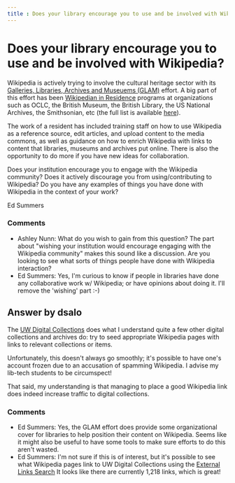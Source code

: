 ```yaml
---
title : Does your library encourage you to use and be involved with Wikipedia?
---
```

Does your library encourage you to use and be involved with Wikipedia?
=====================
Wikipedia is actively trying to involve the cultural heritage sector
with its [Galleries, Libraries, Archives and Museuems
(GLAM)](http://en.wikipedia.org/wiki/Wikipedia%3aGLAM) effort. A big
part of this effort has been [Wikipedian in
Residence](http://outreach.wikimedia.org/wiki/Wikipedian_in_Residence)
programs at organizations such as OCLC, the British Museum, the British
Library, the US National Archives, the Smithsonian, etc (the full list
is available
[here](http://en.wikipedia.org/wiki/Wikipedia%3aGLAM/Projects)).

The work of a resident has included training staff on how to use
Wikipedia as a reference source, edit articles, and upload content to
the media commons, as well as guidance on how to enrich Wikipedia with
links to content that libraries, museums and archives put online. There
is also the opportunity to do more if you have new ideas for
collaboration.

Does your institution encourage you to engage with the Wikipedia
community? Does it actively discourage you from using/contributing to
Wikipedia? Do you have any examples of things you have done with
Wikipedia in the context of your work?

Ed Summers

### Comments ###
* Ashley Nunn: What do you wish to gain from this question? The part about "wishing
your institution would encourage engaging with the Wikipedia community"
makes this sound like a discussion. Are you looking to see what sorts of
things people have done with Wikipedia interaction?
* Ed Summers: Yes, I'm curious to know if people in libraries have done any
collaborative work w/ Wikipedia; or have opinions about doing it. I'll
remove the 'wishing' part :-)


Answer by dsalo
----------------
The [UW Digital Collections](http://uwdc.library.wisc.edu) does what I
understand quite a few other digital collections and archives do: try to
seed appropriate Wikipedia pages with links to relevant collections or
items.

Unfortunately, this doesn't always go smoothly; it's possible to have
one's account frozen due to an accusation of spamming Wikipedia. I
advise my lib-tech students to be circumspect!

That said, my understanding is that managing to place a good Wikipedia
link does indeed increase traffic to digital collections.

### Comments ###
* Ed Summers: Yes, the GLAM effort does provide some organizational cover for
libraries to help position their content on Wikipedia. Seems like it
might also be useful to have some tools to make sure efforts to do this
aren't wasted.
* Ed Summers: I'm not sure if this is of interest, but it's possible to see what
Wikipedia pages link to UW Digital Collections using the [External Links
Search](http://en.wikipedia.org/w/index.php?title=Special:LinkSearch&limit=500&offset=0&target=http%3A%2F%2Fdigicoll.library.wisc.edu%2F)
It looks like there are currently 1,218 links, which is great!

